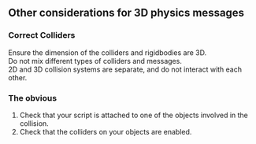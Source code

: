 ## Other considerations for 3D physics messages

### Correct Colliders
Ensure the dimension of the colliders and rigidbodies are 3D.  
Do not mix different types of colliders and messages.  
2D and 3D collision systems are separate, and do not interact with each other.

### The obvious
1. Check that your script is attached to one of the objects involved in the collision.
1. Check that the colliders on your objects are enabled.